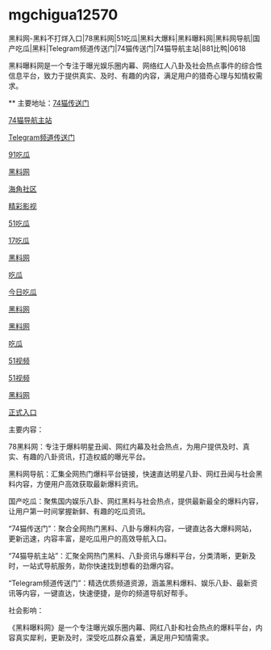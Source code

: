 # mgchigua12570
黑料网-黑料不打烊入口|78黑料网|51吃瓜|黑料大爆料|黑料曝料网|黑料网导航|国产吃瓜|黑料|Telegram频道传送门|74猫传送门|74猫导航主站|881比鸭|0618

黑料曝料网是一个专注于曝光娱乐圈内幕、网络红人八卦及社会热点事件的综合性信息平台，致力于提供真实、及时、有趣的内容，满足用户的猎奇心理与知情权需求。

** 主要地址：<a href="https://74mao.com/">74猫传送门</a>

<a href="https://74mao.com/">74猫导航主站</a>

<a href="https://74mao.com/">Telegram频道传送门</a>

<a href="https://heiliaohongling.pages.dev/">91吃瓜</a>

<a href="https://hj-251.pages.dev/">黑料网</a>

<a href="https://hj-258.pages.dev/">海角社区</a>

<a href="https://hj-260.pages.dev/">精彩影视</a>

<a href="https://heiliaoshezui1.pages.dev/">51吃瓜</a>

<a href="https://17chiguabudayang.pages.dev/">17吃瓜</a>

<a href="https://heiliaobudayang01.pages.dev/">黑料网</a>

<a href="https://chiguaqunzhongde.pages.dev/">吃瓜</a>

<a href="https://jinrichigua01.pages.dev/">今日吃瓜</a>

<a href="https://hj-267.pages.dev/">黑料网</a>

<a href="https://hj-268.pages.dev/">黑料网</a>

<a href="https://hj-279.pages.dev/">吃瓜</a>

<a href="https://hj-288.pages.dev/">51视频</a>

<a href="https://hj-295.pages.dev/">51视频</a>

<a href="https://hj-301.pages.dev/">黑料网</a>

<a href="https://hj-309.pages.dev/">正式入口</a>

主要内容：

78黑料网：专注于爆料明星丑闻、网红内幕及社会热点，为用户提供及时、真实、有趣的八卦资讯，打造权威的曝光平台。

黑料网导航：汇集全网热门爆料平台链接，快速直达明星八卦、网红丑闻与社会黑料内容，方便用户高效获取最新爆料资讯。

国产吃瓜：聚焦国内娱乐八卦、网红黑料与社会热点，提供最新最全的爆料内容，让用户第一时间掌握新鲜、有趣的吃瓜资讯。

“74猫传送门”：聚合全网热门黑料、八卦与爆料内容，一键直达各大爆料网站，更新迅速，内容丰富，是吃瓜用户的高效导航入口。

“74猫导航主站”：汇聚全网热门黑料、八卦资讯与爆料平台，分类清晰，更新及时，一站式导航服务，助你快速找到想看的劲爆内容。

“Telegram频道传送门”：精选优质频道资源，涵盖黑料爆料、娱乐八卦、最新资讯等内容，一键直达，快速便捷，是你的频道导航好帮手。

社会影响：

《黑料曝料网》是一个专注曝光娱乐圈内幕、网红八卦和社会热点的爆料平台，内容真实犀利，更新及时，深受吃瓜群众喜爱，满足用户知情需求。
